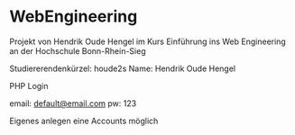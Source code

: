 # WebEngineering

Projekt von Hendrik Oude Hengel im Kurs Einführung ins Web Engineering an der Hochschule Bonn-Rhein-Sieg

Studiererendenkürzel: houde2s
Name: Hendrik Oude Hengel

PHP Login

email: default@email.com
pw: 123

Eigenes anlegen eine Accounts möglich
